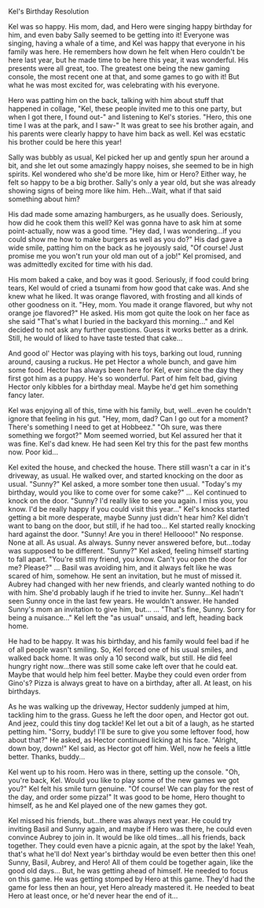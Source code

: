 Kel's Birthday Resolution

Kel was so happy. His mom, dad, and Hero were singing happy birthday for him, and even baby Sally seemed to be getting into it! Everyone was singing, having a whale of a time, and Kel was happy that everyone in his family was here. He remembers how down he felt when Hero couldn't be here last year, but he made time to be here this year, it was wonderful. His presents were all great, too. The greatest one being the new gaming console, the most recent one at that, and some games to go with it! But what he was most excited for, was celebrating with his everyone.

Hero was patting him on the back, talking with him about stuff that happened in collage, "Kel, these people invited me to this one party, but when I got there, I found out-" and listening to Kel's stories. "Hero, this one time I was at the park, and I saw-" It was great to see his brother again, and his parents were clearly happy to have him back as well. Kel was ecstatic his brother could be here this year!

Sally was bubbly as usual, Kel picked her up and gently spun her around a bit, and she let out some amazingly happy noises, she seemed to be in high spirits. Kel wondered who she'd be more like, him or Hero? Either way, he felt so happy to be a big brother. Sally's only a year old, but she was already showing signs of being more like him. Heh...Wait, what if that said something about him?

His dad made some amazing hamburgers, as he usually does. Seriously, how did he cook them this well? Kel was gonna have to ask him at some point-actually, now was a good time. "Hey dad, I was wondering...if you could show me how to make burgers as well as you do?" His dad gave a wide smile, patting him on the back as he joyously said, "Of course! Just promise me you won't run your old man out of a job!" Kel promised, and was admittedly excited for time with his dad.

His mom baked a cake, and boy was it good. Seriously, if food could bring tears, Kel would of cried a tsunami from how good that cake was. And she knew what he liked. It was orange flavored, with frosting and all kinds of other goodness on it. "Hey, mom. You made it orange flavored, but why not orange joe flavored?" He asked. His mom got quite the look on her face as she said "That's what I buried in the backyard this morning..." and Kel decided to not ask any further questions. Guess it works better as a drink. Still, he would of liked to have taste tested that cake...

And good ol' Hector was playing with his toys, barking out loud, running around, causing a ruckus. He pet Hector a whole bunch, and gave him some food. Hector has always been here for Kel, ever since the day they first got him as a puppy. He's so wonderful. Part of him felt bad, giving Hector only kibbles for a birthday meal. Maybe he'd get him something fancy later.

Kel was enjoying all of this, time with his family, but, well...even he couldn't ignore that feeling in his gut.
"Hey, mom, dad? Can I go out for a moment? There's something I need to get at Hobbeez."
"Oh sure, was there something we forgot?" Mom seemed worried, but Kel assured her that it was fine.
Kel's dad knew. He had seen Kel try this for the past few months now. Poor kid...


Kel exited the house, and checked the house. There still wasn't a car in it's driveway, as usual.
He walked over, and started knocking on the door as usual.
"Sunny?" Kel asked, a more somber tone then usual. "Today's my birthday, would you like to come over for some cake?"
...
Kel continued to knock on the door. "Sunny? I'd really like to see you again. I miss you, you know. I'd be really happy if you could visit this year..."
Kel's knocks started getting a bit more desperate, maybe Sunny just didn't hear him? Kel didn't want to bang on the door, but still, if he had too...
Kel started really knocking hard against the door. "Sunny! Are you in there! Helloooo!"
No response. None at all. As usual. As always. Sunny never answered before, but...today was supposed to be different.
"Sunny?" Kel asked, feeling himself starting to fall apart. "You're still my friend, you know. Can't you open the door for me? Please?"
...
Basil was avoiding him, and it always felt like he was scared of him, somehow. He sent an invitation, but he must of missed it.
Aubrey had changed with her new friends, and clearly wanted nothing to do with him. She'd probably laugh if he tried to invite her.
Sunny...Kel hadn't seen Sunny once in the last few years. He wouldn't answer. He handed Sunny's mom an invitation to give him, but...
...
"That's fine, Sunny. Sorry for being a nuisance..." Kel left the "as usual" unsaid, and left, heading back home.


He had to be happy. It was his birthday, and his family would feel bad if he of all people wasn't smiling. So, Kel forced one of his usual smiles, and walked back home. It was only a 10 second walk, but still. He did feel hungry right now...there was still some cake left over that he could eat. Maybe that would help him feel better. Maybe they could even order from Gino's? Pizza is always great to have on a birthday, after all. At least, on his birthdays.

As he was walking up the driveway, Hector suddenly jumped at him, tackling him to the grass. Guess he left the door open, and Hector got out. And jeez, could this tiny dog tackle! Kel let out a bit of a laugh, as he started petting him. "Sorry, buddy! I'll be sure to give you some leftover food, how about that?" He asked, as Hector continued licking at his face. "Alright, down boy, down!" Kel said, as Hector got off him. Well, now he feels a little better. Thanks, buddy...

Kel went up to his room. Hero was in there, setting up the console. "Oh, you're back, Kel. Would you like to play some of the new games we got you?" Kel felt his smile turn genuine. "Of course! We can play for the rest of the day, and order some pizza!"
It was good to be home, Hero thought to himself, as he and Kel played one of the new games they got.

Kel missed his friends, but...there was always next year. He could try inviting Basil and Sunny again, and maybe if Hero was there, he could even convince Aubrey to join in. It would be like old times...all his friends, back together. They could even have a picnic again, at the spot by the lake!
Yeah, that's what he'll do! Next year's birthday would be even better then this one!
Sunny, Basil, Aubrey, and Hero! All of them could be together again, like the good old days...
But, he was getting ahead of himself. He needed to focus on this game. He was getting stomped by Hero at this game. They'd had the game for less then an hour, yet Hero already mastered it. He needed to beat Hero at least once, or he'd never hear the end of it...